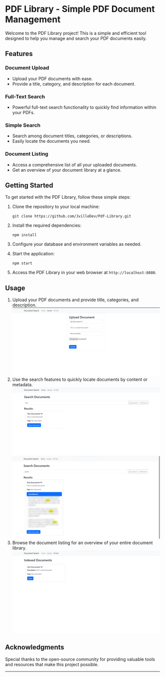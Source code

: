 # PDF Library - Simple PDF Document Management

Welcome to the PDF Library project! This is a simple and efficient tool designed to help you manage and search your PDF documents easily.

## Features

### Document Upload
- Upload your PDF documents with ease.
- Provide a title, category, and description for each document.

### Full-Text Search
- Powerful full-text search functionality to quickly find information within your PDFs.

### Simple Search
- Search among document titles, categories, or descriptions.
- Easily locate the documents you need.

### Document Listing
- Access a comprehensive list of all your uploaded documents.
- Get an overview of your document library at a glance.

## Getting Started

To get started with the PDF Library, follow these simple steps:

1. Clone the repository to your local machine:
   ```
   git clone https://github.com/JvilleDev/Pdf-Library.git
   ```

2. Install the required dependencies:
   ```
   npm install
   ```

3. Configure your database and environment variables as needed.

4. Start the application:
   ```
   npm start
   ```

5. Access the PDF Library in your web browser at `http://localhost:8080`.

## Usage

1. Upload your PDF documents and provide title, categories, and description.
![uploadPage](https://raw.githubusercontent.com/JvilleDev/Pdf-Library/main/screenshots/uploadDoc.png)
2. Use the search features to quickly locate documents by content or metadata.
![easySearch](https://raw.githubusercontent.com/JvilleDev/Pdf-Library/main/screenshots/easySearch.png)
![fullSearch](https://raw.githubusercontent.com/JvilleDev/Pdf-Library/main/screenshots/fullSearch.png)
4. Browse the document listing for an overview of your entire document library.
![allDocs](https://raw.githubusercontent.com/JvilleDev/Pdf-Library/main/screenshots/allDocs.png)

## Acknowledgments

Special thanks to the open-source community for providing valuable tools and resources that make this project possible.

---
